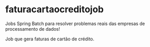 # faturacartaocreditojob
Jobs Spring Batch para resolver problemas reais das empresas de processamento de dados!


Job que gera faturas de cartão de crédito.
